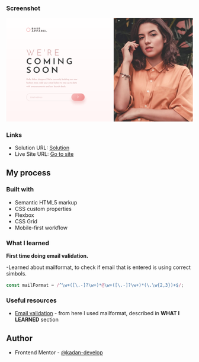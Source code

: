 ### Screenshot

![](./images/screenshot.png)

### Links

- Solution URL: [Solution](https://www.frontendmentor.io/solutions/coming-soon-page-Xee_E89iDP)
- Live Site URL: [Go to site](https://bright-llama-b1cdb5.netlify.app)

## My process

### Built with

- Semantic HTML5 markup
- CSS custom properties
- Flexbox
- CSS Grid
- Mobile-first workflow

### What I learned

**First time doing email validation.**

-Learned about mailformat, to check if email that is entered is using correct simbols.

```js
const mailFormat = /^\w+([\.-]?\w+)*@\w+([\.-]?\w+)*(\.\w{2,3})+$/;
```

### Useful resources

- [Email validation](https://www.w3resource.com/javascript/form/email-validation.php) - from here I used mailformat, described in **WHAT I LEARNED** section

## Author

- Frontend Mentor - [@kadan-develop](https://www.frontendmentor.io/profile/kadan-develop)
